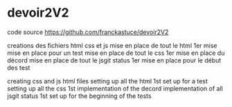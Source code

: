 # devoir2V2

code source https://github.com/franckastuce/devoir2V2

creations des fichiers html css et js
mise en place de tout le html
    1er mise mise en place pour un test
mise en place de tout le css
    1er mise en place du décord
mise en place de tout le jsgit status
    1er mise en place pour le début des test

creating css and js html files
setting up all the html
    1st set up for a test
setting up all the css
    1st implementation of the decord
implementation of all jsgit status
    1st set up for the beginning of the tests